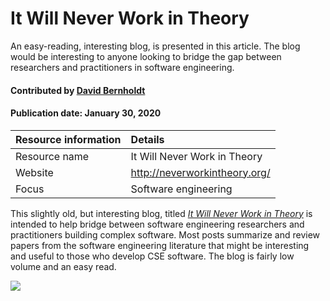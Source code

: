 # It Will Never Work in Theory
<!-- deck text start --> 
An easy-reading, interesting blog, is presented in this article. The blog would be interesting to anyone looking to bridge the gap between researchers and practitioners in software engineering.
<!-- deck text end --> 

#### Contributed by [David Bernholdt](http://github.com/bernhold)

#### Publication date: January 30, 2020

Resource information | Details 
:--- | :--- 
Resource name  | It Will Never Work in Theory
Website  | http://neverworkintheory.org/
Focus | Software engineering

This slightly old, but interesting blog, titled *[It Will Never Work in Theory](http://neverworkintheory.org/)* is intended to help bridge between software engineering researchers and practitioners building complex software.  Most posts summarize and review papers from the software engineering literature that might be interesting and useful to those who develop CSE software.  The blog is fairly low volume and an easy read. 

<img src='https://github.com/betterscientificsoftware/images/raw/master/Logo-class-theory.svg' class='logo' />
 


<!---
Publish: yes
Categories: Planning
Topics: Software engineering
Tags: blog
Level: 2
Prerequisites: defaults
Aggregate: none
--->
